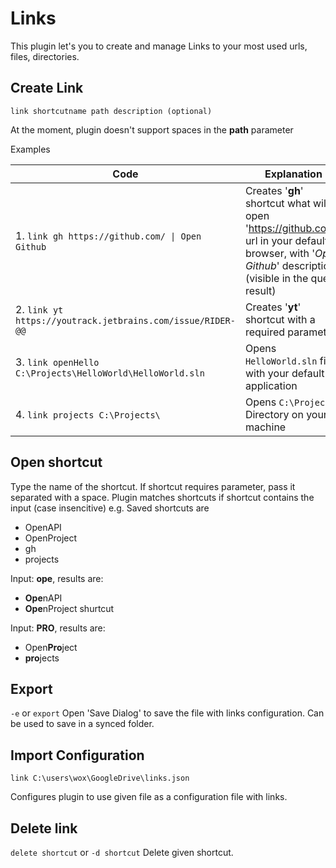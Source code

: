 # Links
This plugin let's you to create and manage Links to your most used urls, files, directories.


## Create Link

    link shortcutname path description (optional)
At the moment, plugin doesn't support spaces in the **path** parameter

Examples

|Code|Explanation  | 
|--|--|
| 1. `link gh https://github.com/ \| Open Github` | Creates '**gh**' shortcut what will open 'https://github.com/' url in your default browser, with '*Open Github*' description (visible in the query result)  |
| 2. `link yt https://youtrack.jetbrains.com/issue/RIDER-@@` | Creates '**yt**' shortcut with a required parameter | 
| 3. `link openHello C:\Projects\HelloWorld\HelloWorld.sln` |Opens `HelloWorld.sln` file with your default application| 
| 4. `link projects C:\Projects\` |Opens `C:\Projects\` Directory on your machine | 

## Open shortcut
Type the name of the shortcut. If shortcut requires parameter, pass it separated with a space.
Plugin matches shortcuts if shortcut contains the input (case insencitive)
e.g. Saved shortcuts are

 - OpenAPI 
 - OpenProject 
 - gh 
 - projects

Input:  **ope**, results are: 
 - **Ope**nAPI
 - **Ope**nProject shurtcut

Input: **PRO**, results are: 
- Open**Pro**ject
- **pro**jects

## Export

`-e` or `export`
Open 'Save Dialog' to save the file with links configuration. Can be used to save in a synced folder.

## Import Configuration

    link C:\users\wox\GoogleDrive\links.json
Configures plugin to use given file as a configuration file with links.
## Delete link
`delete shortcut` or `-d shortcut`
Delete given shortcut.
